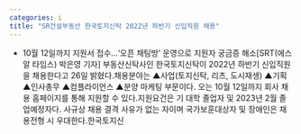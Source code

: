 ```yaml
---
categories: i
title: "SR건설부동산 한국토지신탁 2022년 하반기 신입직원 채용"
---
```

- 10월 12일까지 지원서 접수&hellip;‘오픈 채팅방’ 운영으로 지원자 궁금증 해소[SRT(에스알 타임스) 박은영 기자] 부동산신탁사인 한국토지신탁이 2022년 하반기 신입직원을 채용한다고 26일 밝혔다.채용분야는 ▲사업(토지신탁, 리츠, 도시재생) ▲기획 ▲인사총무 ▲컴플라이언스 ▲분양 마케팅 부문이다. 오는 10월 12일까지 회사 채용 홈페이지를 통해 지원할 수 있다.지원요건은 기 대학 졸업자 및 2023년 2월 졸업예정자다. 사규상 채용 결격 사유가 없는 자이며 국가보훈대상자 및 장애인은 채용전형 시 우대한다.한국토지신